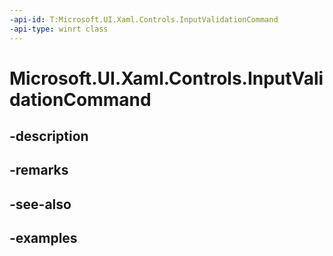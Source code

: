 ```yaml
---
-api-id: T:Microsoft.UI.Xaml.Controls.InputValidationCommand
-api-type: winrt class
---
```


# Microsoft.UI.Xaml.Controls.InputValidationCommand

<!--
public class InputValidationCommand
-->


## -description

## -remarks

## -see-also

## -examples


